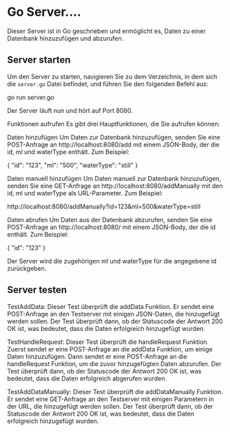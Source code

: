 # Go Server....

Dieser Server ist in Go geschrieben und ermöglicht es, Daten zu einer Datenbank hinzuzufügen und abzurufen.

## Server starten

Um den Server zu starten, navigieren Sie zu dem Verzeichnis, in dem sich die `server.go` Datei befindet, und führen Sie den folgenden Befehl aus:

go run server.go

Der Server läuft nun und hört auf Port 8080.

Funktionen aufrufen
Es gibt drei Hauptfunktionen, die Sie aufrufen können:

Daten hinzufügen
Um Daten zur Datenbank hinzuzufügen, senden Sie eine POST-Anfrage an http://localhost:8080/add mit einem JSON-Body, der die id, ml und waterType enthält. Zum Beispiel:

{
    "id": "123",
    "ml": "500",
    "waterType": "still"
}


Daten manuell hinzufügen
Um Daten manuell zur Datenbank hinzuzufügen, senden Sie eine GET-Anfrage an http://localhost:8080/addManually mit den id, ml und waterType als URL-Parameter. Zum Beispiel:

http://localhost:8080/addManually?id=123&ml=500&waterType=still

Daten abrufen
Um Daten aus der Datenbank abzurufen, senden Sie eine POST-Anfrage an http://localhost:8080/ mit einem JSON-Body, der die id enthält. Zum Beispiel:

{
    "id": "123"
}

Der Server wird die zugehörigen ml und waterType für die angegebene id zurückgeben.

## Server testen

TestAddData: Dieser Test überprüft die addData Funktion. Er sendet eine POST-Anfrage an den Testserver mit einigen JSON-Daten, die hinzugefügt werden sollen. Der Test überprüft dann, ob der Statuscode der Antwort 200 OK ist, was bedeutet, dass die Daten erfolgreich hinzugefügt wurden.

TestHandleRequest: Dieser Test überprüft die handleRequest Funktion. Zuerst sendet er eine POST-Anfrage an die addData Funktion, um einige Daten hinzuzufügen. Dann sendet er eine POST-Anfrage an die handleRequest Funktion, um die zuvor hinzugefügten Daten abzurufen. Der Test überprüft dann, ob der Statuscode der Antwort 200 OK ist, was bedeutet, dass die Daten erfolgreich abgerufen wurden.

TestAddDataManually: Dieser Test überprüft die addDataManually Funktion. Er sendet eine GET-Anfrage an den Testserver mit einigen Parametern in der URL, die hinzugefügt werden sollen. Der Test überprüft dann, ob der Statuscode der Antwort 200 OK ist, was bedeutet, dass die Daten erfolgreich hinzugefügt wurden.
